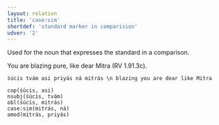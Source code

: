 ```yaml
---
layout: relation
title: 'case:sim'
shortdef: 'standard marker in comparision'
udver: '2'
---
```


Used for the noun that expresses the standard in a comparison.

You are blazing pure, like dear Mitra (RV 1.91.3c).
~~~ sdparse
śúcis tvám asi priyás ná mitrás \n blazing you are dear like Mitra

cop(śúcis, asi)
nsubj(śúcis, tvám)
obl(śúcis, mitrás)
case:sim(mitrás, ná)
amod(mitrás, priyás)
~~~
